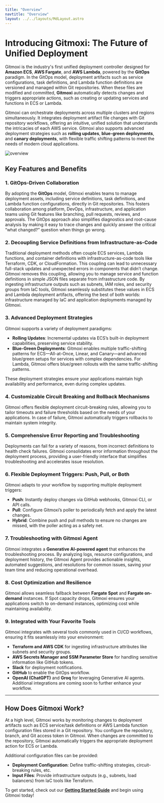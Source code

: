 ```yaml
---
title: "Overview"
navtitle: "Overview"
layout: ../../layouts/MdLayout.astro
---
```


# Introducing Gitmoxi: The Future of Unified Deployment
Gitmoxi is the industry's first unified deployment controller designed for **Amazon ECS**, **AWS Fargate**, and **AWS Lambda**, powered by the **GitOps** paradigm. In the GitOps model, deployment artifacts such as service configurations, task definitions, and Lambda function definitions are versioned and managed within Git repositories. When these files are modified and committed, **Gitmoxi** automatically detects changes and triggers appropriate actions, such as creating or updating services and functions in ECS or Lambda. 

Gitmoxi can orchestrate deployments across multiple clusters and regions simultaneously. It integrates deployment artifact file changes with Git repository workflows, offering an intuitive, unified solution that understands the intricacies of each AWS service. Gitmoxi also supports advanced deployment strategies such as **rolling updates**, **blue-green deployments**, and **canary deployments**, with flexible traffic shifting patterns to meet the needs of modern cloud applications.

<img alt="overview" src="/overview.png" title="Gitmoxi Overview"/>

## Key Features and Benefits
### **1. GitOps-Driven Collaboration**
By adopting the **GitOps** model, Gitmoxi enables teams to manage deployment assets, including service definitions, task definitions, and Lambda function configurations, directly in Git repositories. This fosters collaboration among platform, DevOps, infrastructure, and application teams using Git features like branching, pull requests, reviews, and approvals. The GitOps approach also simplifies diagnostics and root-cause analysis by making it easy to trace changes and quickly answer the critical “what changed?” question when things go wrong.

### **2. Decoupling Service Definitions from Infrastructure-as-Code**
Traditional deployment methods often couple ECS services, Lambda functions, and container definitions with infrastructure-as-code tools like Terraform, CDK, or CloudFormation. This coupling can lead to unnecessary full-stack updates and unexpected errors in components that didn’t change. Gitmoxi removes this coupling, allowing you to manage service and function definitions in simple JSON files separate from infrastructure code. By ingesting infrastructure outputs such as subnets, IAM roles, and security groups from IaC tools, Gitmoxi seamlessly substitutes these values in ECS and Lambda deployment artifacts, offering the best of both worlds: infrastructure managed by IaC and application deployments managed by Gitmoxi.

### **3. Advanced Deployment Strategies**
Gitmoxi supports a variety of deployment paradigms:
- **Rolling Updates**: Incremental updates via ECS’s built-in deployment capabilities, preserving service stability.
- **Blue-Green Deployments**: Gitmoxi enables multiple traffic-shifting patterns for ECS—All-at-Once, Linear, and Canary—and advanced blue/green setups for services with complex dependencies. For Lambda, Gitmoxi offers blue/green rollouts with the same traffic-shifting patterns. 

These deployment strategies ensure your applications maintain high availability and performance, even during complex updates.

### **4. Customizable Circuit Breaking and Rollback Mechanisms**
Gitmoxi offers flexible deployment circuit-breaking rules, allowing you to tailor timeouts and failure thresholds based on the needs of your applications. In case of failure, Gitmoxi automatically triggers rollbacks to maintain system integrity.

### **5. Comprehensive Error Reporting and Troubleshooting**
Deployments can fail for a variety of reasons, from incorrect definitions to health check failures. Gitmoxi consolidates error information throughout the deployment process, providing a user-friendly interface that simplifies troubleshooting and accelerates issue resolution.

### **6. Flexible Deployment Triggers: Push, Pull, or Both**
Gitmoxi adapts to your workflow by supporting multiple deployment triggers:
- **Push**: Instantly deploy changes via GitHub webhooks, Gitmoxi CLI, or API calls.
- **Pull**: Configure Gitmoxi’s poller to periodically fetch and apply the latest changes.
- **Hybrid**: Combine push and pull methods to ensure no changes are missed, with the poller acting as a safety net.

### **7. Troubleshooting with Gitmoxi Agent**
Gitmoxi integrates a **Generative AI-powered agent** that enhances the troubleshooting process. By analyzing logs, resource configurations, and deployment history, the Gitmoxi Agent provides actionable insights, automated suggestions, and resolutions for common issues, saving your team time and reducing operational overhead.

### **8. Cost Optimization and Resilience**
Gitmoxi allows seamless fallback between **Fargate Spot** and **Fargate on-demand** instances. If Spot capacity drops, Gitmoxi ensures your applications switch to on-demand instances, optimizing cost while maintaining availability.

### **9. Integrated with Your Favorite Tools**
Gitmoxi integrates with several tools commonly used in CI/CD workflows, ensuring it fits seamlessly into your environment:
- **Terraform and AWS CDK** for ingesting infrastructure attributes like subnets and security groups.
- **AWS Secrets Manager and SSM Parameter Store** for handling sensitive information like GitHub tokens.
- **Slack** for deployment notifications.
- **GitHub** to enable the GitOps workflow.
- **OpenAI (ChatGPT)** and **Groq** for leveraging Generative AI agents.
Additional integrations are coming soon to further enhance your workflow.

---

## How Does Gitmoxi Work?

At a high level, Gitmoxi works by monitoring changes to deployment artifacts such as ECS service/task definitions or AWS Lambda function configuration files stored in a Git repository. You configure the repository, branch, and Git access token in Gitmoxi. When changes are committed to the repository, Gitmoxi automatically triggers the appropriate deployment action for ECS or Lambda.

Additional configuration files can be provided:
- **Deployment Configuration**: Define traffic-shifting strategies, circuit-breaking rules, etc.
- **Input Files**: Provide infrastructure outputs (e.g., subnets, load balancers) from IaC tools like Terraform.

To get started, check out our **[Getting Started Guide](/docs/getting_started)** and begin using Gitmoxi today!
